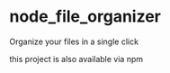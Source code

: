 # node_file_organizer
Organize your files in a single click

this project is also available via npm


